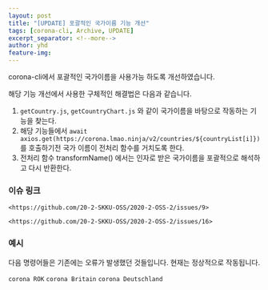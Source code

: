 ```yaml
---
layout: post
title: "[UPDATE] 포괄적인 국가이름 기능 개선"
tags: [corona-cli, Archive, UPDATE]
excerpt_separator: <!--more-->
author: yhd
feature-img: 
---
```


corona-cli에서 포괄적인 국가이름을 사용가능 하도록 개선하였습니다.

<!--more-->

해당 기능 개선에서 사용한 구체적인 해결법은 다음과 같습니다.

1. `getCountry.js`, `getCountryChart.js` 와 같이 국가이름을 바탕으로 작동하는 기능을 찾는다.
2. 해당 기능들에서 `await axios.get(https://corona.lmao.ninja/v2/countries/${countryList[i]})` 를 호출하기전 국가 이름이 전처리 함수를 거치도록 한다.
3. 전처리 함수 transformName() 에서는 인자로 받은 국가이름을 포괄적으로 해석하고 다시 반환한다.

### 이슈 링크

    <https://github.com/20-2-SKKU-OSS/2020-2-OSS-2/issues/9>

    <https://github.com/20-2-SKKU-OSS/2020-2-OSS-2/issues/16>


### 예시

다음 명령어들은 기존에는 오류가 발생했던 것들입니다. 현재는 정상적으로 작동됩니다.

`corona ROK`
`corona Britain`
`corona Deutschland`
